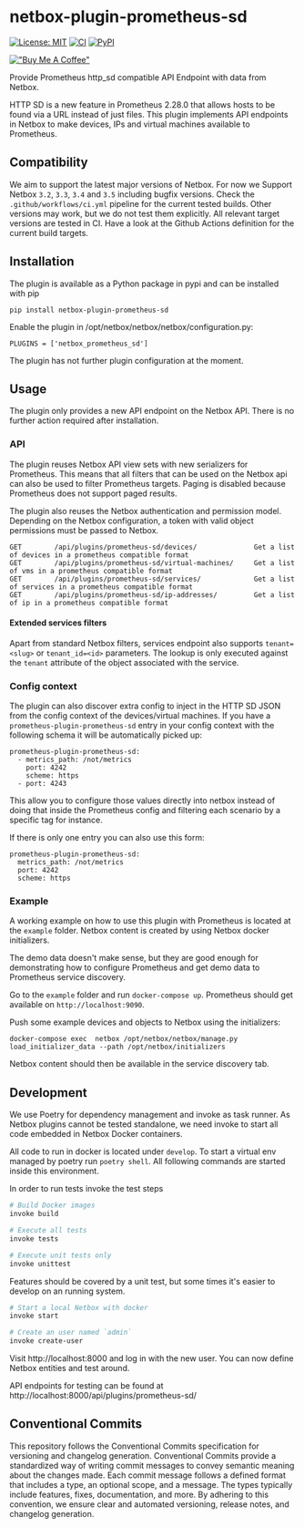 # netbox-plugin-prometheus-sd

[![License: MIT](https://img.shields.io/badge/License-MIT-yellow.svg)](https://opensource.org/licenses/MIT)
[![CI](https://github.com/FlxPeters/netbox-plugin-prometheus-sd/workflows/CI/badge.svg?event=push)](https://github.com/FlxPeters/netbox-plugin-prometheus-sd/actions?query=workflow%3ACI)
[![PyPI](https://img.shields.io/pypi/v/netbox-plugin-prometheus-sd)](https://pypi.org/project/netbox-plugin-prometheus-sd/)

[!["Buy Me A Coffee"](https://www.buymeacoffee.com/assets/img/custom_images/orange_img.png)](https://www.buymeacoffee.com/flxpeters)

Provide Prometheus http_sd compatible API Endpoint with data from Netbox.

HTTP SD is a new feature in Prometheus 2.28.0 that allows hosts to be found via a URL instead of just files.
This plugin implements API endpoints in Netbox to make devices, IPs and virtual machines available to Prometheus.

## Compatibility

We aim to support the latest major versions of Netbox. For now we Support Netbox `3.2`, `3.3`, `3.4` and `3.5` including bugfix versions.
Check the `.github/workflows/ci.yml` pipeline for the current tested builds. Other versions may work, but we do not test them explicitly.
All relevant target versions are tested in CI. Have a look at the Github Actions definition for the current build targets.

## Installation

The plugin is available as a Python package in pypi and can be installed with pip

    pip install netbox-plugin-prometheus-sd

Enable the plugin in /opt/netbox/netbox/netbox/configuration.py:

    PLUGINS = ['netbox_prometheus_sd']

The plugin has not further plugin configuration at the moment.

## Usage

The plugin only provides a new API endpoint on the Netbox API. There is no further action required after installation.

### API

The plugin reuses Netbox API view sets with new serializers for Prometheus.
This means that all filters that can be used on the Netbox api can also be used to filter Prometheus targets.
Paging is disabled because Prometheus does not support paged results.

The plugin also reuses the Netbox authentication and permission model.
Depending on the Netbox configuration, a token with valid object permissions must be passed to Netbox.

```
GET        /api/plugins/prometheus-sd/devices/              Get a list of devices in a prometheus compatible format
GET        /api/plugins/prometheus-sd/virtual-machines/     Get a list of vms in a prometheus compatible format
GET        /api/plugins/prometheus-sd/services/             Get a list of services in a prometheus compatible format
GET        /api/plugins/prometheus-sd/ip-addresses/         Get a list of ip in a prometheus compatible format
```

#### Extended services filters

Apart from standard Netbox filters, services endpoint also supports `tenant=<slug>` or `tenant_id=<id>` parameters.
The lookup is only executed against the `tenant` attribute of the object associated with the service.

### Config context

The plugin can also discover extra config to inject in the HTTP SD JSON from the config context of the devices/virtual machines.
If you have a `prometheus-plugin-prometheus-sd` entry in your config context with the following schema it will be automatically picked up:

```
prometheus-plugin-prometheus-sd:
  - metrics_path: /not/metrics
    port: 4242
    scheme: https
  - port: 4243
```

This allow you to configure those values directly into netbox instead of doing that inside the Prometheus
config and filtering each scenario by a specific tag for instance.

If there is only one entry you can also use this form:

```
prometheus-plugin-prometheus-sd:
  metrics_path: /not/metrics
  port: 4242
  scheme: https
```

### Example

A working example on how to use this plugin with Prometheus is located at the `example` folder. Netbox content is created by using Netbox docker initializers.

The demo data doesn't make sense, but they are good enough for demonstrating how to configure Prometheus and get demo data to Prometheus service discovery.

Go to the `example` folder and run `docker-compose up`. Prometheus should get available on `http://localhost:9090`.

Push some example devices and objects to Netbox using the initializers:

```
docker-compose exec  netbox /opt/netbox/netbox/manage.py load_initializer_data --path /opt/netbox/initializers
```

Netbox content should then be available in the service discovery tab.

## Development

We use Poetry for dependency management and invoke as task runner.
As Netbox plugins cannot be tested standalone, we need invoke to start all code embedded in Netbox Docker containers.

All code to run in docker is located under `develop`.
To start a virtual env managed by poetry run `poetry shell`.
All following commands are started inside this environment.

In order to run tests invoke the test steps

``` bash
# Build Docker images
invoke build

# Execute all tests
invoke tests

# Execute unit tests only
invoke unittest
```

Features should be covered by a unit test, but some times it's easier to develop on an running system.

``` bash
# Start a local Netbox with docker
invoke start

# Create an user named `admin`
invoke create-user
```

Visit http://localhost:8000 and log in with the new user.
You can now define Netbox entities and test around.

API endpoints for testing can be found at http://localhost:8000/api/plugins/prometheus-sd/

## Conventional Commits

This repository follows the Conventional Commits specification for versioning and changelog generation.
Conventional Commits provide a standardized way of writing commit messages to convey semantic meaning
about the changes made. Each commit message follows a defined format that includes a type,
an optional scope, and a message. The types typically include features, fixes, documentation, and more.
By adhering to this convention, we ensure clear and automated versioning, release notes, and changelog generation.
